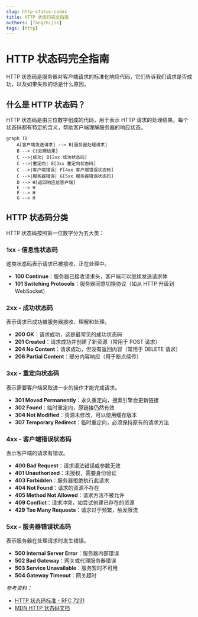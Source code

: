 ```yaml
---
slug: http-status-codes
title: HTTP 状态码完全指南
authors: [fangzhijie]
tags: [http]
---
```


# HTTP 状态码完全指南

HTTP 状态码是服务器对客户端请求的标准化响应代码，它们告诉我们请求是否成功，以及如果失败的话是什么原因。

<!-- truncate -->

## 什么是 HTTP 状态码？

HTTP 状态码是由三位数字组成的代码，用于表示 HTTP 请求的处理结果。每个状态码都有特定的含义，帮助客户端理解服务器的响应状态。

```mermaid
graph TD
    A[客户端发送请求] --> B[服务器处理请求]
    B --> C{处理结果}
    C -->|成功| D[2xx 成功状态码]
    C -->|重定向| E[3xx 重定向状态码]
    C -->|客户端错误| F[4xx 客户端错误状态码]
    C -->|服务器错误| G[5xx 服务器错误状态码]
    D --> H[返回响应给客户端]
    E --> H
    F --> H
    G --> H
```

## HTTP 状态码分类

HTTP 状态码按照第一位数字分为五大类：

### 1xx - 信息性状态码

这类状态码表示请求已被接收，正在处理中。

- **100 Continue**：服务器已接收请求头，客户端可以继续发送请求体
- **101 Switching Protocols**：服务器同意切换协议（如从 HTTP 升级到 WebSocket）

### 2xx - 成功状态码

表示请求已成功被服务器接收、理解和处理。

- **200 OK**：请求成功，这是最常见的成功状态码
- **201 Created**：请求成功并创建了新资源（常用于 POST 请求）
- **204 No Content**：请求成功，但没有返回内容（常用于 DELETE 请求）
- **206 Partial Content**：部分内容响应（用于断点续传）

### 3xx - 重定向状态码

表示需要客户端采取进一步的操作才能完成请求。

- **301 Moved Permanently**：永久重定向，搜索引擎会更新链接
- **302 Found**：临时重定向，原链接仍然有效
- **304 Not Modified**：资源未修改，可以使用缓存版本
- **307 Temporary Redirect**：临时重定向，必须保持原有的请求方法

### 4xx - 客户端错误状态码

表示客户端的请求有错误。

- **400 Bad Request**：请求语法错误或参数无效
- **401 Unauthorized**：未授权，需要身份验证
- **403 Forbidden**：服务器拒绝执行此请求
- **404 Not Found**：请求的资源不存在
- **405 Method Not Allowed**：请求方法不被允许
- **409 Conflict**：请求冲突，如尝试创建已存在的资源
- **429 Too Many Requests**：请求过于频繁，触发限流

### 5xx - 服务器错误状态码

表示服务器在处理请求时发生错误。

- **500 Internal Server Error**：服务器内部错误
- **502 Bad Gateway**：网关或代理服务器错误
- **503 Service Unavailable**：服务暂时不可用
- **504 Gateway Timeout**：网关超时

_参考资料：_

- [HTTP 状态码标准 - RFC 7231](https://tools.ietf.org/html/rfc7231)
- [MDN HTTP 状态码文档](https://developer.mozilla.org/en-US/docs/Web/HTTP/Status)
